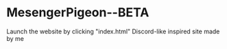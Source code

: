 # MesengerPigeon--BETA
Launch the website by clicking "index.html"
Discord-like inspired site made by me
